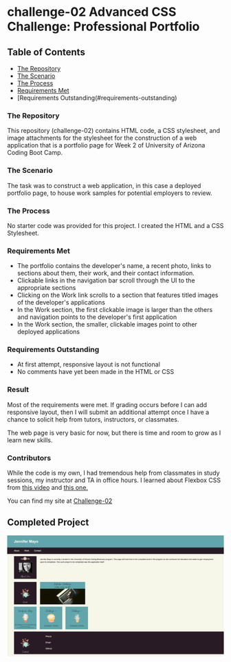 # challenge-02 Advanced CSS Challenge: Professional Portfolio

## **Table of Contents**
* [The Repository](#the-repository-br)
* [The Scenario](#the-scenario)
* [The Process](#the-process)
* [Requirements Met](#requirements-met)
* [Requirements Outstanding(#requirements-outstanding)

### **The Repository**
This repository (challenge-02) contains HTML code, a CSS stylesheet, and image attachments for the stylesheet for the construction of a web application that is a portfolio page for Week 2 of University of Arizona Coding Boot Camp.

### **The Scenario**
The task was to construct a web application, in this case a deployed portfolio page, to house work samples for potential employers to review. 

### **The Process**
No starter code was provided for this project. I created the HTML and a CSS Stylesheet.

### **Requirements Met**
* The portfolio contains the developer's name, a recent photo, links to sections about them, their work, and their contact information.
* Clickable links in the navigation bar scroll through the UI to the appropriate sections
* Clicking on the Work link scrolls to a section that features titled images of the developer's applications
* In the Work section, the first clickable image is larger than the others and navigation points to the developer's first application
* In the Work section, the smaller, clickable images point to other deployed applications

### **Requirements Outstanding**
* At first attempt, responsive layout is not functional
* No comments have yet been made in the HTML or CSS

### **Result**
Most of the requirements were met. If grading occurs before I can add responsive layout, then I will submit an additional attempt once I have a chance to solicit help from tutors, instructors, or classmates.

The web page is very basic for now, but there is time and room to grow as I learn new skills.

### **Contributors**
While the code is my own, I had tremendous help from classmates in study sessions, my instructor and TA in office hours.
I learned about Flexbox CSS from [this video](https://www.youtube.com/watch?v=JJSoEo8JSnc) and [this one.](https://www.youtube.com/watch?v=3YW65K6LcIA)

You can find my site at [Challenge-02](https://jlmayo.github.io/challenge-02/)

## **Completed Project**
![Screenshot of Professional Portfolio Web Page](assets/images/screenshot_challenge-02_index.html.png)

